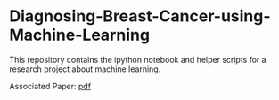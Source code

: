 # Diagnosing-Breast-Cancer-using-Machine-Learning

This repository contains the ipython notebook and helper scripts for a research project about machine learning.

Associated Paper: [pdf](https://drive.google.com/file/d/1pcne6a_XO20uE-KPje4uiQnyv7VFhOkm/view?usp=sharing)
